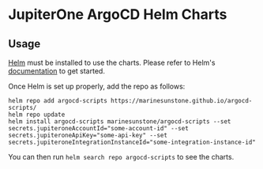 # JupiterOne ArgoCD Helm Charts

## Usage

[Helm](https://helm.sh) must be installed to use the charts.
Please refer to Helm's [documentation](https://helm.sh/docs/) to get started.

Once Helm is set up properly, add the repo as follows:

```console
helm repo add argocd-scripts https://marinesunstone.github.io/argocd-scripts/
helm repo update
helm install argocd-scripts marinesunstone/argocd-scripts --set secrets.jupiteroneAccountId="some-account-id" --set secrets.jupiteroneApiKey="some-api-key" --set secrets.jupiteroneIntegrationInstanceId="some-integration-instance-id"
```
You can then run `helm search repo argocd-scripts` to see the charts.
